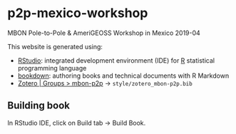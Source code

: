 # p2p-mexico-workshop
MBON Pole-to-Pole &amp; AmeriGEOSS Workshop in Mexico 2019-04

This website is generated using:

* [RStudio](https://www.rstudio.com/products/rstudio/download/#download): integrated development environment (IDE) for [R](https://cran.r-project.org/) statistical programming language
* [bookdown](https://bookdown.org/yihui/bookdown/introduction.html): authoring books and technical documents with R Markdown
* [Zotero | Groups > mbon-p2p](https://www.zotero.org/groups/2119598/mbon-p2p/items) -> `style/zotero_mbon-p2p.bib`


## Building book

In RStudio IDE, click on Build tab -> Build Book.
